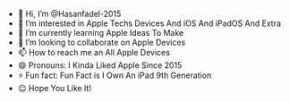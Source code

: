 - 👋 Hi, I’m @Hasanfadel-2015
- 👀 I’m interested in Apple Techs Devices And iOS And iPadOS And Extra
- 🌱 I’m currently learning Apple Ideas To Make
- 💞️ I’m looking to collaborate on Apple Devices
- 📫 How to reach me an All Apple Devices
- 😄 Pronouns: I Kinda Liked Apple Since 2015
- ⚡ Fun fact: Fun Fact is I Own An iPad 9th Generation 
- 😉 Hope You Like It!
<!---
Hasanfadel-2015/Hasanfadel-2015 is a ✨ special ✨ repository because its `README.md` (this file) appears on your GitHub profile.
You can click the Preview link to take a look at your changes.
--->
